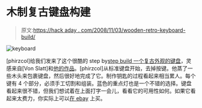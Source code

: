# 木制复古键盘构建

> 原文:[https://hack aday . com/2008/11/03/wooden-retro-keyboard-build/](https://hackaday.com/2008/11/03/wooden-retro-keyboard-build/)

![](../Images/1e66261d795fd177c94220216e1d82da.png "keyboard")

[phirzcol]给我们发来了这个很酷的 step by[step build 一个复古外观的键盘](http://www.instructables.com/id/steampunk_keyboard/)，灵感来自[Von Slatt]和[他的作品](http://www.datamancer.net/vonslattkeyboard/vonslattkeyboard.htm)。[phirzcol]从标准键盘开始，去掉按键。他蒸了一些木头来包裹键盘，然后很好地完成了它。制作钥匙的过程看起来相当累人。每个键有 4 个部分，必须手工切割和组装。蓝色的重点灯也是一个不错的选择。键盘看起来很不错，但我们想试着在上面打字一会儿，看看它的可用性如何。如果它看起来太费力，你实际上可以[在 ebay](http://cgi.ebay.com/Steampunk-Keyboard_W0QQitemZ230305001385QQcmdZViewItem?hash=item230305001385&_trkparms=72%3A1417|39%3A1|66%3A2|65%3A12|240%3A1318&_trksid=p3286.c0.m14) 上买。